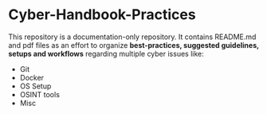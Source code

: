 # Cyber-Handbook-Practices

This repository is a documentation-only repository.
It contains README.md and pdf files as an effort to organize **best-practices, suggested guidelines, setups and workflows** regarding multiple cyber issues like:
* Git
* Docker
* OS Setup
* OSINT tools
* Misc

